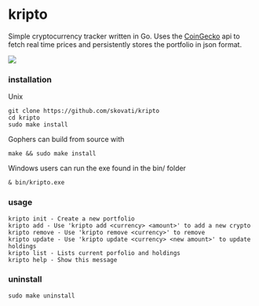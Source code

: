 # kripto
Simple cryptocurrency tracker written in Go.
Uses the [CoinGecko](https://www.coingecko.com/en/api) api to fetch real time prices and persistently stores the portfolio in json format.

![](https://i.imgur.com/O8smJeW.gif)

### installation
Unix
```
git clone https://github.com/skovati/kripto
cd kripto
sudo make install
```
Gophers can build from source with 
```
make && sudo make install
```
Windows users can run the exe found in the bin/ folder
```
& bin/kripto.exe
```


### usage
```
kripto init - Create a new portfolio
kripto add - Use 'kripto add <currency> <amount>' to add a new crypto
kripto remove - Use 'kripto remove <currency>' to remove
kripto update - Use 'kripto update <currency> <new amount>' to update holdings
kripto list - Lists current porfolio and holdings
kripto help - Show this message
```

### uninstall
```
sudo make uninstall
```
